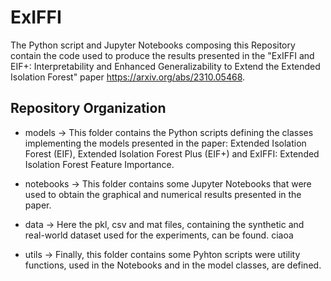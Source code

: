 # ExIFFI

The Python script and Jupyter Notebooks composing this Repository contain the code used to produce the results presented in the "ExIFFI and EIF+: Interpretability and Enhanced Generalizability to Extend the
Extended Isolation Forest" paper https://arxiv.org/abs/2310.05468. 

## Repository Organization 

- models -> This folder contains the Python scripts defining the classes implementing the models presented in the paper: Extended Isolation Forest (EIF), Extended Isolation Forest Plus (EIF+) and ExIFFI: Extended Isolation Forest Feature Importance.

- notebooks -> This folder contains some Jupyter Notebooks that were used to obtain the graphical and numerical results presented in the paper.

- data -> Here the pkl, csv and mat files, containing the synthetic and real-world dataset used for the experiments, can be found. ciaoa 

- utils -> Finally, this folder contains some Pyhton scripts were utility functions, used in the Notebooks and in the model classes, are defined. 
